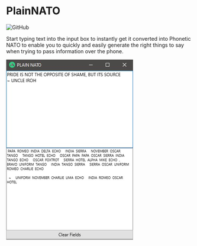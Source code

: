 # PlainNATO

![GitHub](https://img.shields.io/github/license/c0der4t/PlainNATO?style=for-the-badge)

Start typing text into the input box to instantly get it converted into Phonetic NATO to enable you to quickly and easily generate the right things to say when trying to pass information over the phone.

![Screenshot](https://github.com/c0der4t/PlainNATO/blob/main/img/screenshot1.jpg)
